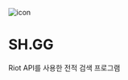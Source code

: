 ![icon](https://user-images.githubusercontent.com/80076029/127946176-6496a63b-78f5-4601-a022-7e42cbe06f8f.jpg)
# SH.GG
Riot API를 사용한 전적 검색 프로그램
